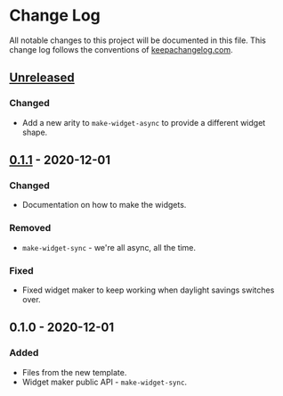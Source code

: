 # Change Log
All notable changes to this project will be documented in this file. This change log follows the conventions of [keepachangelog.com](http://keepachangelog.com/).

## [Unreleased]
### Changed
- Add a new arity to `make-widget-async` to provide a different widget shape.

## [0.1.1] - 2020-12-01
### Changed
- Documentation on how to make the widgets.

### Removed
- `make-widget-sync` - we're all async, all the time.

### Fixed
- Fixed widget maker to keep working when daylight savings switches over.

## 0.1.0 - 2020-12-01
### Added
- Files from the new template.
- Widget maker public API - `make-widget-sync`.

[Unreleased]: https://github.com/your-name/clojure4/compare/0.1.1...HEAD
[0.1.1]: https://github.com/your-name/clojure4/compare/0.1.0...0.1.1
